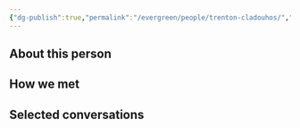 ```yaml
---
{"dg-publish":true,"permalink":"/evergreen/people/trenton-cladouhos/","tags":["people","geo_eco"]}
---
```


## About this person


## How we met


## Selected conversations
